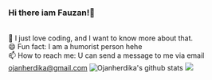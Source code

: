 ### Hi there iam Fauzan!👋

<!--
**ojanherdika/ojanherdika** is a ✨ _special_ ✨ repository because its `README.md` (this file) appears on your GitHub profile.

Here are some ideas to get you started:

- 🔭 I’m currently working on ...
- 🌱 I’m currently learning ...
- 👯 I’m looking to collaborate on ...
- 🤔 I’m looking for help with ...
- 💬 Ask me about ...
- 📫 How to reach me: ...
- 😄 Pronouns: ...
- ⚡ Fun fact: ...
-->
<br>🌱 I just love coding, and I want to know more about that.
<br>😄 Fun fact: I am a humorist person hehe
<br>📫 How to reach me: U can send a message to me via email ojanherdika@gmail.com
![Ojanherdika's github stats](https://github-readme-stats.sera5-dev.vercel.app/api?username=ojanherdika&hide=stars&show_icons=true&count_private=true&include_all_commits=true&title_color=000000&icon_color=000000)
<img src="https://github-readme-stats.sera5-dev.vercel.app/api/top-langs/?username=ojanherdika&hide_border=true&layout=compact&title_color=000000&tetx_color=000000" width="">
